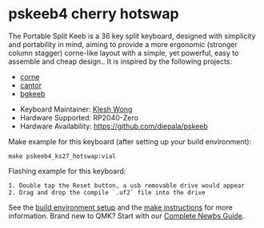 # pskeeb4 cherry hotswap

The Portable Split Keeb is a 36 key split keyboard, designed with simplicity and portability in mind, aiming to provide a more ergonomic (stronger column stagger) corne-like layout with a simple, yet powerful, easy to assemble and cheap design.. It is inspired by the following projects:

 - [corne](https://github.com/foostan/crkbd)
 - [cantor](https://github.com/diepala/cantor)
 - [bgkeeb](https://github.com/sadekbaroudi/bgkeeb)


* Keyboard Maintainer: [Klesh Wong](https://github.com/klesh)
* Hardware Supported: RP2040-Zero
* Hardware Availability: https://github.com/diepala/pskeeb

Make example for this keyboard (after setting up your build environment):

    make pskeeb4_ks27_hotswap:vial

Flashing example for this keyboard:

    1. Double tap the Reset button, a usb removable drive would appear
    2. Drag and drop the compile `.uf2` file into the drive


See the [build environment setup](https://docs.qmk.fm/#/getting_started_build_tools) and the [make instructions](https://docs.qmk.fm/#/getting_started_make_guide) for more information. Brand new to QMK? Start with our [Complete Newbs Guide](https://docs.qmk.fm/#/newbs).
